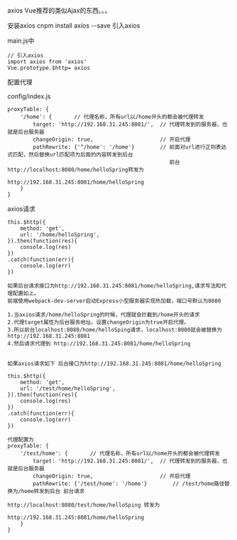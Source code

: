 axios Vue推荐的类似Ajax的东西。。。

安装axios
cnpm install axios --save 
引入axios

main.js中

	// 引入axios
	import axios from 'axios'
	Vue.prototype.$http= axios


配置代理

config/index.js

	proxyTable: {
        '/home': {       // 代理名称，所有url以/home开头的都会被代理转发
            target: 'http://192.168.31.245:8081/',  // 代理转发到的服务器，也就是后台服务器 
            changeOrigin: true,                     // 开启代理  
            pathRewrite: {'^/home': '/home'}        // 前面对url进行正则表达式匹配，然后替换url匹配项为后面的内容转发到后台 
            										   前台http://localhost:8080/home/helloSpring转发为
            										   	   http://192.168.31.245:8081/home/helloSpring
        }  
    }

axios请求
	
	this.$http({
        method: 'get',
        url: '/home/helloSpring',
    }).then(function(res){
        console.log(res)
    })
    .catch(function(err){
        console.log(err)
    })

    如果后台请求接口为http://192.168.31.245:8081/home/helloSpring,请求写法和代理配置如上。
    前端使用webpack-dev-server启动Express小型服务器实现热加载，端口号默认为8080

    1.当axios请求/home/helloSpring的时候，代理就会拦截到/home开头的请求
    2.代理target属性为后台服务地址。设置changeOrigin为true开启代理。
    3.所以前台localhost:8080/home/helloSping请求，localhost:8080就会被替换为http://192.168.31.245:8081 
    4.然后请求代理到 http://192.168.31.245:8081/home/helloSpring


    如果axios请求如下 后台接口为http://192.168.31.245:8081/home/helloSpring

    this.$http({
        method: 'get',
        url: '/test/home/helloSpring',
    }).then(function(res){
        console.log(res)
    })
    .catch(function(err){
        console.log(err)
    })

    代理配置为
    proxyTable: {
        '/test/home': {       // 代理名称，所有url以/home开头的都会被代理转发
            target: 'http://192.168.31.245:8081/',  // 代理转发到的服务器，也就是后台服务器 
            changeOrigin: true,                     // 开启代理  
            pathRewrite: {'/test/home': '/home'}        // /test/home路径替换为/home转发到后台 前台请求
            												http://localhost:8080/test/home/helloSping 转发为
            												http://192.168.31.245:8081/home/helloSpring
        }  
    }